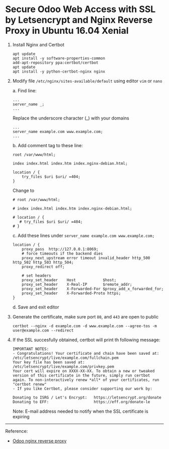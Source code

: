 # Secure Odoo Web Access with SSL by Letsencrypt and Nginx Reverse Proxy in Ubuntu 16.04 Xenial

1. Install Nginx and Certbot

	```
	apt update
	apt install -y software-properties-common
	add-apt-repository ppa:certbot/certbot
	apt update
	apt install -y python-certbot-nginx nginx
	```
	
2. Modify file ```/etc/nginx/sites-available/default``` using editor ```vim``` or ```nano```
	
	a. Find line:
	
	```
	...
	server_name _;
	...
	```
	
	Replace the underscore character (_) with your domains
	
	```
	...
	server_name example.com www.example.com;
	...
	```
	
	b. Add comment tag to these line:

	```
	root /var/www/html;

	index index.html index.htm index.nginx-debian.html;

    location / {
        try_files $uri $uri/ =404;
    }
	```
	
	Change to
	
	```
	# root /var/www/html;

	# index index.html index.htm index.nginx-debian.html;

    # location / {
       # try_files $uri $uri/ =404;
    # }
	```

	c. Add these lines under ```server_name example.com www.example.com;```

	```
	location / {
        proxy_pass  http://127.0.0.1:8069;
        # force timeouts if the backend dies
        proxy_next_upstream error timeout invalid_header http_500 http_502 http_503 http_504;
        proxy_redirect off;

        # set headers
        proxy_set_header    Host            $host;
        proxy_set_header    X-Real-IP       $remote_addr;
        proxy_set_header    X-Forwarded-For $proxy_add_x_forwarded_for;
        proxy_set_header    X-Forwarded-Proto https;
    }
	```

	d. Save and exit editor

3. Generate the certificate, make sure port ```80```, and ```443``` are open to public

	```
	certbot --nginx -d example.com -d www.example.com --agree-tos -m user@example.com --redirect 
	```

4. If the SSL succesfully obtained, certbot will print th following message:

	```
	IMPORTANT NOTES:
	- Congratulations! Your certificate and chain have been saved at:
	/etc/letsencrypt/live/example.com/fullchain.pem
	Your key file has been saved at:
	/etc/letsencrypt/live/example.com/privkey.pem
	Your cert will expire on XXXX-XX-XX. To obtain a new or tweaked
	version of this certificate in the future, simply run certbot
	again. To non-interactively renew *all* of your certificates, run
	"certbot renew"
	- If you like Certbot, please consider supporting our work by:

	Donating to ISRG / Let's Encrypt:   https://letsencrypt.org/donate
	Donating to EFF:                    https://eff.org/donate-le
	```
	
	Note: E-mail address needed to notify when the SSL certificate is expiring

---

Reference:

- [Odoo nginx reverse proxy](https://linuxize.com/post/configure-odoo-with-nginx-as-a-reverse-proxy/)